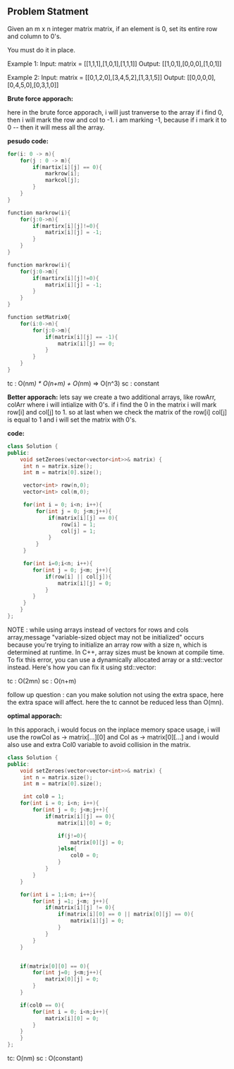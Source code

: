 ## Problem Statment

Given an m x n integer matrix matrix, if an element is 0, set its entire row and column to 0's.

You must do it in place.


Example 1: 
Input: matrix = [[1,1,1],[1,0,1],[1,1,1]]
Output: [[1,0,1],[0,0,0],[1,0,1]]

Example 2:
Input: matrix = [[0,1,2,0],[3,4,5,2],[1,3,1,5]]
Output: [[0,0,0,0],[0,4,5,0],[0,3,1,0]]


**Brute force apporach:**

here in the brute force apporach, i will just tranverse to the array if i find 0, then i will mark the row and col to -1. 
i am marking -1, because if i mark it to 0 -- then it will mess all the array. 

**pesudo code:**

```cpp
for(i: 0 -> n){
    for(j : 0 -> m){
        if(martix[i][j] == 0){
            markrow[i];
            markcol[j];
        }
    }
}

function markrow(i){
    for(j:0->n){
        if(martirx[i][j]!=0){
            matrix[i][j] = -1;
        }
    }
}

function markrow(i){
    for(j:0->m){
        if(martirx[i][j]!=0){
            matrix[i][j] = -1;
        }
    }
}

function setMatrix0{
    for(i:0->n){
        for(j:0->m){
            if(matrix[i][j] == -1){
                matrix[i][j] == 0;
            }
        }
    }
}
```
tc : O(n*m) * O(n+m) + O(n*m) => O(n^3)
sc : constant

**Better apporach:**
lets say we create a two additional arrays, like rowArr, colArr where i will intialize with 0's. 
if i find the 0 in the matrix i will mark row[i] and col[j] to 1. so at last when we check the matrix of the row[i] col[j] is equal to 1 and i will set the matrix with 0's. 

**code:**
```cpp
class Solution {
public:
    void setZeroes(vector<vector<int>>& matrix) {
     int n = matrix.size();
     int m = matrix[0].size();

     vector<int> row(n,0);
     vector<int> col(m,0);

     for(int i = 0; i<n; i++){
         for(int j = 0; j<m;j++){
             if(matrix[i][j] == 0){
                 row[i] = 1;
                 col[j] = 1;
             }
         }
     }

     for(int i=0;i<n; i++){
        for(int j = 0; j<m; j++){
            if(row[i] || col[j]){
                matrix[i][j] = 0;
            }
        }
     }
    }
};
```

NOTE : while using arrays instead of vectors for rows and cols array,message "variable-sized object may not be initialized" occurs because you're trying to initialize an array row with a size n, which is determined at runtime. In C++, array sizes must be known at compile time. To fix this error, you can use a dynamically allocated array or a std::vector instead. Here's how you can fix it using std::vector:

tc : O(2mn)
sc : O(n+m)

follow up question : can you make solution not using the extra space, here the extra space will affect. 
here the tc cannot be reduced less than O(mn).

**optimal apporach:**

In this apporach, i would focus on the inplace memory space usage, i will use the rowCol as -> matrix[...][0] and Col as -> matrix[0][...]
and i would also use and extra Col0 variable to avoid collision in the matrix. 



```cpp
class Solution {
public:
    void setZeroes(vector<vector<int>>& matrix) {
     int n = matrix.size();
     int m = matrix[0].size();

     int col0 = 1;
	for(int i = 0; i<n; i++){
		for(int j = 0; j<m;j++){
			if(matrix[i][j] == 0){
				matrix[i][0] = 0;

				if(j!=0){
					matrix[0][j] = 0;
				}else{
					col0 = 0;
				}
			}
		}
	}

	for(int i = 1;i<n; i++){
		for(int j =1; j<m; j++){
			if(matrix[i][j] != 0){
				if(matrix[i][0] == 0 || matrix[0][j] == 0){
					matrix[i][j] = 0;
				}
			}
		}
	}


	if(matrix[0][0] == 0){
		for(int j=0; j<m;j++){
			matrix[0][j] = 0;
		}
	}

	if(col0 == 0){
		for(int i = 0; i<n;i++){
			matrix[i][0] = 0;
		}
	}
    }
};
```

tc: O(nm)
sc : O(constant)

